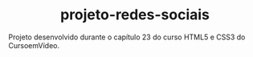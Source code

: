 <h1 align="center">projeto-redes-sociais</h1>
 Projeto desenvolvido durante o capítulo 23 do curso HTML5 e CSS3 do CursoemVídeo.
